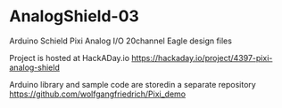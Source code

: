 # AnalogShield-03
Arduino Schield Pixi Analog I/O 20channel Eagle design files

Project is hosted at HackADay.io
https://hackaday.io/project/4397-pixi-analog-shield

Arduino library and sample code are storedin a separate repository
https://github.com/wolfgangfriedrich/Pixi_demo
